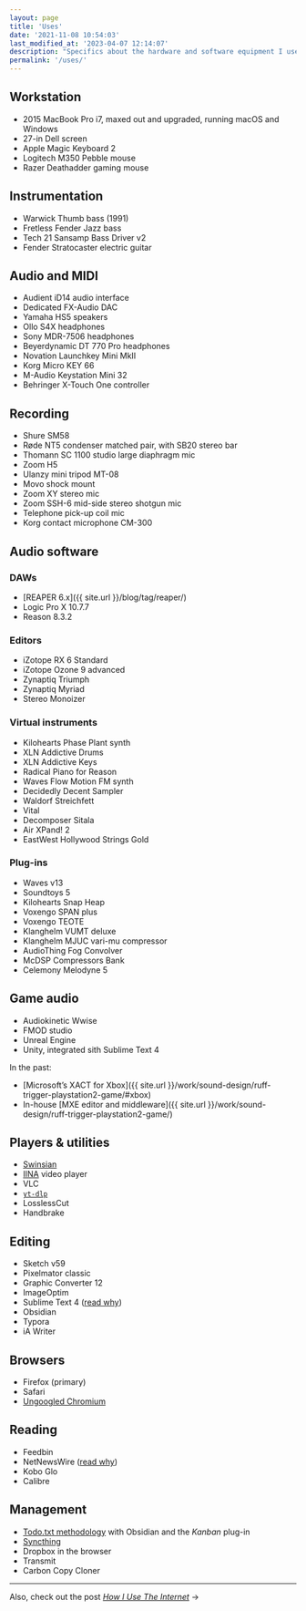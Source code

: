 ```yaml
---
layout: page
title: 'Uses'
date: '2021-11-08 10:54:03'
last_modified_at: '2023-04-07 12:14:07'
description: "Specifics about the hardware and software equipment I use. The page is part of the uses.tech project."
permalink: '/uses/'
---
```

## Workstation

- 2015 MacBook Pro i7, maxed out and upgraded, running macOS and Windows
- 27-in Dell screen
- Apple Magic Keyboard 2
- Logitech M350 Pebble mouse
- Razer Deathadder gaming mouse

## Instrumentation

- Warwick Thumb bass (1991)
- Fretless Fender Jazz bass
- Tech 21 Sansamp Bass Driver v2
- Fender Stratocaster electric guitar

## Audio and MIDI

- Audient iD14 audio interface
- Dedicated FX-Audio DAC
- Yamaha HS5 speakers
- Ollo S4X headphones
- Sony MDR-7506 headphones
- Beyerdynamic DT 770 Pro headphones
- Novation Launchkey Mini MkII
- Korg Micro KEY 66
- M-Audio Keystation Mini 32
- Behringer X-Touch One controller

## Recording

- Shure SM58
- Røde NT5 condenser matched pair, with SB20 stereo bar
- Thomann SC 1100 studio large diaphragm mic
- Zoom H5
- Ulanzy mini tripod MT-08
- Movo shock mount
- Zoom XY stereo mic
- Zoom SSH-6 mid-side stereo shotgun mic
- Telephone pick-up coil mic
- Korg contact microphone CM-300

## Audio software

### DAWs

- [REAPER 6.x]({{ site.url }}/blog/tag/reaper/)
- Logic Pro X 10.7.7
- Reason 8.3.2

### Editors

- iZotope RX 6 Standard
- iZotope Ozone 9 advanced
- Zynaptiq Triumph
- Zynaptiq Myriad
- Stereo Monoizer

### Virtual instruments

- Kilohearts Phase Plant synth
- XLN Addictive Drums
- XLN Addictive Keys
- Radical Piano for Reason
- Waves Flow Motion FM synth
- Decidedly Decent Sampler
- Waldorf Streichfett
- Vital
- Decomposer Sitala
- Air XPand! 2
- EastWest Hollywood Strings Gold

### Plug-ins

- Waves v13
- Soundtoys 5
- Kilohearts Snap Heap
- Voxengo SPAN plus
- Voxengo TEOTE
- Klanghelm VUMT deluxe 
- Klanghelm MJUC vari-mu compressor
- AudioThing Fog Convolver
- McDSP Compressors Bank
- Celemony Melodyne 5

## Game audio

- Audiokinetic Wwise
- FMOD studio
- Unreal Engine
- Unity, integrated sith Sublime Text 4

In the past:

- [Microsoft’s XACT for Xbox]({{ site.url }}/work/sound-design/ruff-trigger-playstation2-game/#xbox)
- In-house [MXE editor and middleware]({{ site.url }}/work/sound-design/ruff-trigger-playstation2-game/)

## Players & utilities

- [Swinsian](http://www.swinsian.com)
- [IINA](https://iina.io/) video player
- VLC
- [`yt-dlp`](https://github.com/yt-dlp/yt-dlp)
- LosslessCut
- Handbrake

## Editing

- Sketch v59
- Pixelmator classic
- Graphic Converter 12
- ImageOptim
- Sublime Text 4 ([read why](https://tonsky.me/blog/sublime/))
- Obsidian
- Typora
- iA Writer

## Browsers

- Firefox (primary)
- Safari
- [Ungoogled Chromium](https://simonesilvestroni.com/blog/ungoogled-chromium/)

## Reading

- Feedbin
- NetNewsWire ([read why](https://inessential.com/2023/02/20/on_not_taking_money_for_netnewswire))
- Kobo Glo
- Calibre

## Management

- [Todo.txt methodology](https://github.com/todotxt) with Obsidian and the _Kanban_ plug-in
- [Syncthing](https://syncthing.net/)
- Dropbox in the browser
- Transmit
- Carbon Copy Cloner

***

Also, check out the post [_How I Use The Internet_](/blog/how-i-use-internet/)&nbsp;→